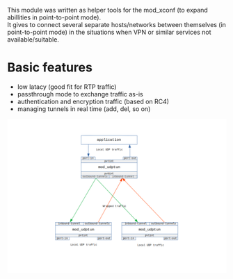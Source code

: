 <p>
 This module was written as helper tools for the mod_xconf (to expand abillities in point-to-point mode).<br>
 It gives to connect several separate hosts/networks between themselves (in point-to-point mode) in the situations when VPN or similar services not available/suitable. <br>
</p>

# Basic features
 - low latacy (good fit for RTP traffic)
 - passthrough mode to exchange traffic as-is
 - authentication and encryption traffic (based on RC4)
 - managing tunnels in real time (add, del, so on) 

<div aling="center">
 <img src='https://github.com/akscf/mod_udptun/blob/main/bin/schema.png'>
</div>

